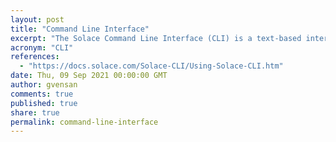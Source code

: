 ```yaml
---
layout: post
title: "Command Line Interface"
excerpt: "The Solace Command Line Interface (CLI) is a text-based interface for configuring and monitoring Solace event brokers."
acronym: "CLI"
references:
  - "https://docs.solace.com/Solace-CLI/Using-Solace-CLI.htm"
date: Thu, 09 Sep 2021 00:00:00 GMT
author: gvensan
comments: true
published: true
share: true
permalink: command-line-interface
---
```

